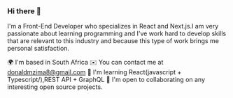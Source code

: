 ### Hi there 👋

I'm a Front-End Developer who specializes in React and Next.js.I am very passionate about learning programming and I've work hard to develop skills that are relevant to this industry and because this type of work brings me personal satisfaction.

🌍  I'm based in South Africa
✉️  You can contact me at donaldmzima8@gmail.com
🧠  I'm learning React(javascript + Typescript/),REST API + GraphQL
🤝  I'm open to collaborating on any interesting open source projects.

